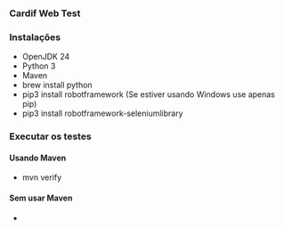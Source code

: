 ### Cardif Web Test

### Instalações 

- OpenJDK 24
- Python 3
- Maven
- brew install python
- pip3 install robotframework                   (Se estiver usando Windows use apenas pip)
- pip3 install robotframework-seleniumlibrary


### Executar os testes

#### Usando Maven
- mvn verify

#### Sem usar Maven
- 